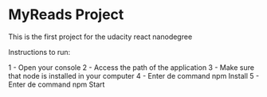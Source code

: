 # MyReads Project

This is the first project for the udacity react nanodegree

Instructions to run:

1 - Open your console
2 - Access the path of the application
3 - Make sure that node is installed in your computer
4 - Enter de command npm Install
5 - Enter de command npm Start